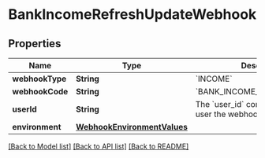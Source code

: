 # BankIncomeRefreshUpdateWebhook

## Properties
Name | Type | Description | Notes
------------ | ------------- | ------------- | -------------
**webhookType** | **String** | &#x60;INCOME&#x60; | 
**webhookCode** | **String** | &#x60;BANK_INCOME_REFRESH_UPDATE&#x60; | 
**userId** | **String** | The &#x60;user_id&#x60; corresponding to the user the webhook has fired for. | 
**environment** | [**WebhookEnvironmentValues**](WebhookEnvironmentValues.md) |  | 

[[Back to Model list]](../README.md#documentation-for-models) [[Back to API list]](../README.md#documentation-for-api-endpoints) [[Back to README]](../README.md)


